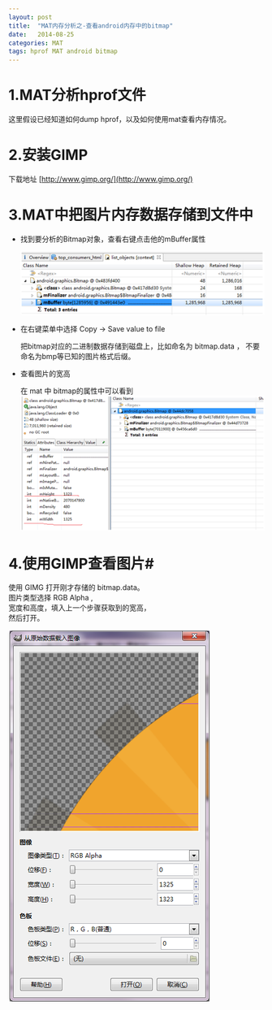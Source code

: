 ```yaml
---
layout: post
title:  "MAT内存分析之-查看android内存中的bitmap"
date:   2014-08-25
categories: MAT
tags: hprof MAT android bitmap
---
```


# 1.MAT分析hprof文件 #

这里假设已经知道如何dump hprof，以及如何使用mat查看内存情况。

# 2.安装GIMP #

下载地址 [http://www.gimp.org/](http://www.gimp.org/)

# 3.MAT中把图片内存数据存储到文件中 #

- 找到要分析的Bitmap对象，查看右键点击他的mBuffer属性

	![](/assets/posts/2014-08-25-view-hprof-bitmap/bitmap-buffer.png)

- 在右键菜单中选择 Copy -> Save value to file

	把bitmap对应的二进制数据存储到磁盘上，比如命名为 bitmap.data  ， 不要命名为bmp等已知的图片格式后缀。

- 查看图片的宽高

	在 mat 中 bitmap的属性中可以看到
	![](/assets/posts/2014-08-25-view-hprof-bitmap/bitmap-property.png)

# 4.使用GIMP查看图片#

使用 GIMG 打开刚才存储的 bitmap.data。  
图片类型选择 RGB Alpha ,  
宽度和高度，填入上一个步骤获取到的宽高，  
然后打开。

![](/assets/posts/2014-08-25-view-hprof-bitmap/gimg.png)